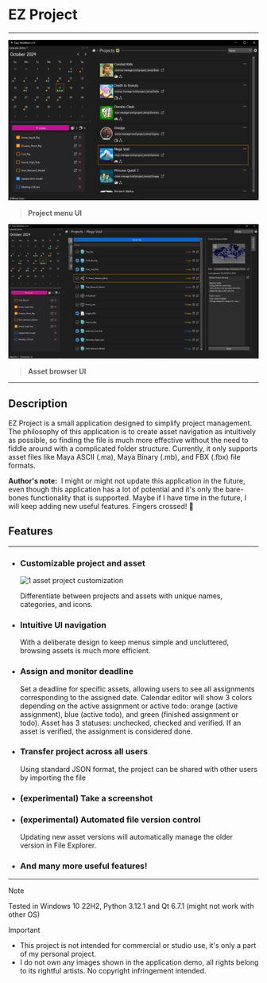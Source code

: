 # EZ Project
---

![Project_Menu_UI](/docs/Project_Menu_UI.PNG)
> **Project menu UI**

![Asset_Browser_UI](/docs/Asset_Browser_UI.PNG)
> **Asset browser UI**

---

## Description

EZ Project is a small application designed to simplify project management. The philosophy of this application is to create asset navigation as intuitively as possible, so finding the file is much more effective without the need to fiddle around with a complicated folder structure. Currently, it only supports asset files like Maya ASCII (.ma), Maya Binary (.mb), and FBX (.fbx) file formats.

**Author's note:** 
I might or might not update this application in the future, even though this application has a lot of potential and it's only the bare-bones functionality that is supported. Maybe if I have time in the future, I will keep adding new useful features. Fingers crossed! 🤞

## Features
---
- ### Customizable project and asset
  ![1 asset project customization](https://github.com/user-attachments/assets/d8eb3538-f207-4434-aab2-2ca04853eb1f)

    Differentiate between projects and assets with unique names, categories, and icons.

- ### Intuitive UI navigation

    With a deliberate design to keep menus simple and uncluttered, browsing assets is much more efficient.

- ### Assign and monitor deadline

    Set a deadline for specific assets, allowing users to see all assignments corresponding to the assigned date.
    Calendar editor will show 3 colors depending on the active assignment or active todo: orange (active assignment), blue (active todo), and green (finished assignment or todo). 
    Asset has 3 statuses: unchecked, checked and verified. If an asset is verified, the assignment is considered done.

- ### Transfer project across all users

    Using standard JSON format, the project can be shared with other users by importing the file

- ### (experimental) Take a screenshot

- ### (experimental) Automated file version control

    Updating new asset versions will automatically manage the older version in File Explorer.

- ### And many more useful features!

---

> [!NOTE]  
> Tested in Windows 10 22H2, Python 3.12.1 and Qt 6.7.1 (might not work with other OS)

> [!IMPORTANT]  
> - This project is not intended for commercial or studio use, it's only a part of my personal project.
> - I do not own any images shown in the application demo, all rights belong to its rightful artists. No copyright infringement intended.
